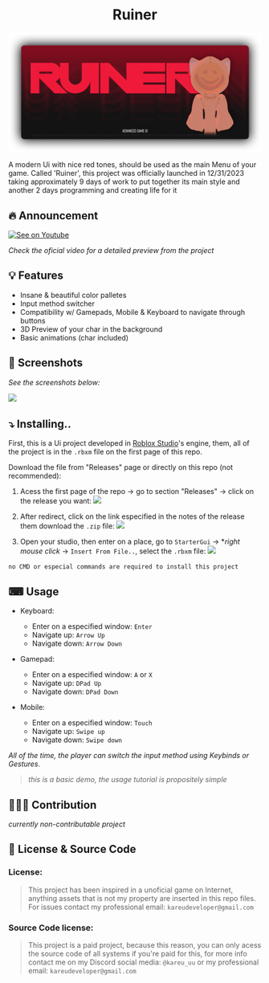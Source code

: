 <h1 align="center">Ruiner</h1>

[![project_banner](./assets/readme_assets/Banner.png)](https://github.com/kareu-uu/Ruiner-Ui/releases/tag/ui-ux-release)

A modern Ui with nice red tones, should be used as the main Menu of your game. Called 'Ruiner', this project was officially launched in 12/31/2023 taking approximately 9 days of work to put together its main style and another 2 days programming and creating life for it

## 🔥 Announcement

[![See on Youtube]()]()

_Check the oficial video for a detailed preview from the project_

## 💡 Features

- Insane & beautiful color palletes
- Input method switcher
- Compatibility w/ Gamepads, Mobile & Keyboard to navigate through buttons
- 3D Preview of your char in the background
- Basic animations (char included)

## 📸 Screenshots

_See the screenshots below:_

<img src="./assets/readme_assets/Screenshot#1.png">

## ⤵ Installing..

First, this is a Ui project developed in [Roblox Studio](https://create.roblox.com/docs/tutorials/first-experience)'s engine, them, all of the project is in the `.rbxm` file on the first page of this repo.

Download the file from "Releases" page or directly on this repo (not recommended):

1. Acess the first page of the repo -> go to section "Releases" -> click on the release you want:
   <img src="./assets/readme_assets/Install#1.png">

1. After redirect, click on the link especified in the notes of the release them download the `.zip` file:
   <img src="./assets/readme_assets/Install#2.png">

1. Open your studio, then enter on a place, go to `StarterGui` -> \*_right mouse click_ -> `Insert From File..`, select the `.rbxm` file:
   <img src="./assets/readme_assets/Install#3.png">

```
no CMD or especial commands are required to install this project
```

## ⌨ Usage

- Keyboard:

  - Enter on a especified window: `Enter`
  - Navigate up: `Arrow Up`
  - Navigate down: `Arrow Down`

- Gamepad:

  - Enter on a especified window: `A` or `X`
  - Navigate up: `DPad Up`
  - Navigate down: `DPad Down`

- Mobile:
  - Enter on a especified window: `Touch`
  - Navigate up: `Swipe up`
  - Navigate down: `Swipe down`

_All of the time, the player can switch the input method using Keybinds or Gestures._

> _this is a basic demo, the usage tutorial is propositely simple_

## 👨🏻‍💻 Contribution

_currently non-contributable project_

## 📄 License & Source Code

### License:

> This project has been inspired in a unoficial game on Internet, anything assets that is not my property are inserted in this repo files. For issues contact my professional email: `kareudeveloper@gmail.com`

### Source Code license:

> This project is a paid project, because this reason, you can only acess the source code of all systems if you're paid for this, for more info contact me on my Discord social media: `@kareu_uu` or my professional email: `kareudeveloper@gmail.com`
